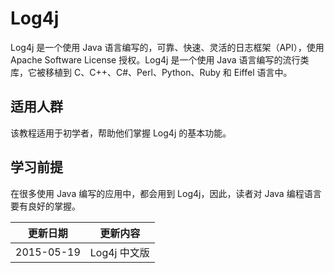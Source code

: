 # Log4j

Log4j 是一个使用 Java 语言编写的，可靠、快速、灵活的日志框架（API），使用 Apache Software License 授权。Log4j 是一个使用 Java 语言编写的流行类库，它被移植到 C、C++、C#、Perl、Python、Ruby 和 Eiffel 语言中。

## 适用人群

该教程适用于初学者，帮助他们掌握 Log4j 的基本功能。

## 学习前提

在很多使用 Java 编写的应用中，都会用到 Log4j，因此，读者对 Java 编程语言要有良好的掌握。

|更新日期    |更新内容
|----------|--------------------
|2015-05-19|Log4j 中文版
